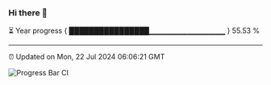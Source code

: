 ### Hi there 👋

⏳ Year progress { ████████████████▁▁▁▁▁▁▁▁▁▁▁▁▁▁ } 55.53 %

---

⏰ Updated on Mon, 22 Jul 2024 06:06:21 GMT

![Progress Bar CI](https://github.com/liununu/liununu/workflows/Progress%20Bar%20CI/badge.svg)
